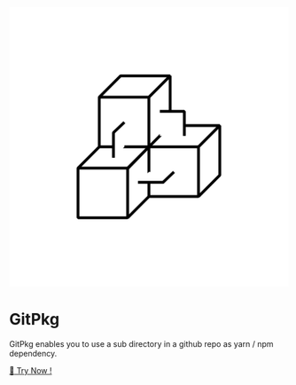 ![GitPkg-icon](docs/.vuepress/public/icon.svg)

# GitPkg

GitPkg enables you to use a sub directory in a github repo as yarn / npm dependency.

[:tada: Try Now !](https://gitpkg.now.sh)
